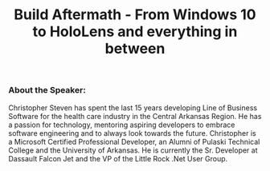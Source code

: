﻿---
layout: post
title: Build Aftermath - From Windows 10 to HoloLens and everything in between
speaker: Chris Steven
---

### About the Speaker:
Christopher Steven has spent the last 15 years developing Line of Business Software for the health care industry in the Central Arkansas Region. He has a passion for technology, mentoring aspiring developers to embrace software engineering and to always look towards the future. Christopher is a Microsoft Certified Professional Developer, an Alumni of Pulaski Technical College and the University of Arkansas. He is currently the Sr. Developer at Dassault Falcon Jet and the VP of the Little Rock .Net User Group.